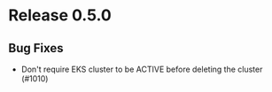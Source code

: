 # Release 0.5.0

## Bug Fixes
- Don't require EKS cluster to be ACTIVE before deleting the cluster (#1010)
